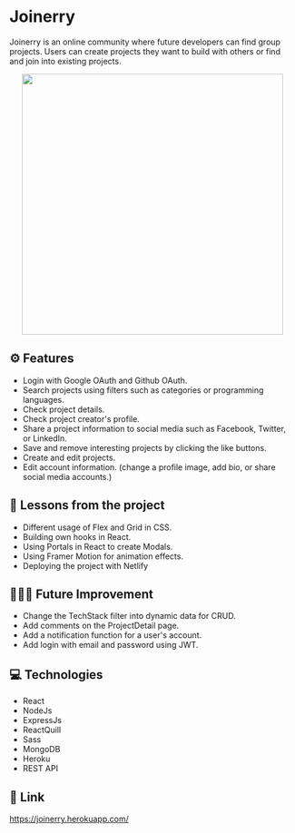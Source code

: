 # Joinerry

Joinerry is an online community where future developers can find group projects.
Users can create projects they want to build with others or find and join into existing projects.

<p align="center">
  <img width="460" height="auto" src="./assets/demo.gif">
</p>

## ⚙️ Features

- Login with Google OAuth and Github OAuth.
- Search projects using filters such as categories or programming languages.
- Check project details.
- Check project creator's profile.
- Share a project information to social media such as Facebook, Twitter, or LinkedIn.
- Save and remove interesting projects by clicking the like buttons.
- Create and edit projects.
- Edit account information. (change a profile image, add bio, or share social media accounts.)

## 📌 Lessons from the project

- Different usage of Flex and Grid in CSS.
- Building own hooks in React.
- Using Portals in React to create Modals.
- Using Framer Motion for animation effects.
- Deploying the project with Netlify

## 👩🏻‍🔧 Future Improvement

- Change the TechStack filter into dynamic data for CRUD.
- Add comments on the ProjectDetail page.
- Add a notification function for a user's account.
- Add login with email and password using JWT.

## 💻 Technologies

- React
- NodeJs
- ExpressJs
- ReactQuill
- Sass
- MongoDB
- Heroku
- REST API

## 🔗 Link

https://joinerry.herokuapp.com/
